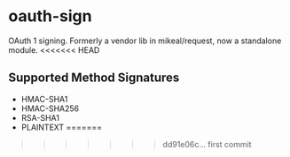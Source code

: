 oauth-sign
==========

OAuth 1 signing. Formerly a vendor lib in mikeal/request, now a standalone module. 
<<<<<<< HEAD

## Supported Method Signatures

- HMAC-SHA1
- HMAC-SHA256
- RSA-SHA1
- PLAINTEXT
=======
>>>>>>> dd91e06c... first commit
